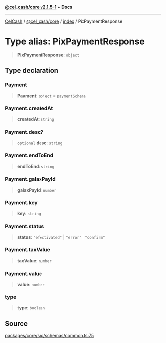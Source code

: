 [**@cel_cash/core v2.1.5-1**](../../README.md) • **Docs**

***

[CelCash](../../../../README.md) / [@cel\_cash/core](../../README.md) / [index](../README.md) / PixPaymentResponse

# Type alias: PixPaymentResponse

> **PixPaymentResponse**: `object`

## Type declaration

### Payment

> **Payment**: `object` = `paymentSchema`

### Payment.createdAt

> **createdAt**: `string`

### Payment.desc?

> `optional` **desc**: `string`

### Payment.endToEnd

> **endToEnd**: `string`

### Payment.galaxPayId

> **galaxPayId**: `number`

### Payment.key

> **key**: `string`

### Payment.status

> **status**: `"efectivated"` \| `"error"` \| `"confirm"`

### Payment.taxValue

> **taxValue**: `number`

### Payment.value

> **value**: `number`

### type

> **type**: `boolean`

## Source

[packages/core/src/schemas/common.ts:75](https://github.com/Pyxlab/celcash/blob/9dbc7013720b05f34ded33140fbf1d827b403eea/packages/core/src/schemas/common.ts#L75)
